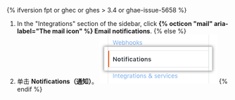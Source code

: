 {% ifversion fpt or ghec or ghes > 3.4 or ghae-issue-5658 %}
1. In the "Integrations" section of the sidebar, click **{% octicon "mail" aria-label="The mail icon" %} Email notifications**.
{% else %}
1. 单击 **Notifications（通知）**。 ![侧边栏中的通知按钮](/assets/images/help/settings/notifications_menu.png)
{% endif %}
